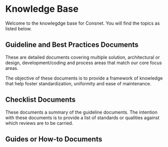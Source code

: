 # Knowledge Base

Welcome to the knowlegdge base for Consnet. You will find the topics as listed below. 

## Guideline and Best Practices Documents
These are detailed documents covering multiple solution, architectural or design, development/coding and process areas that match our core focus areas. 

The objective of these documents is to provide a framework of knowledge that help foster standardization, uniformity and ease of maintenance. 


## Checklist Documents

These documents a summary of the guideline documents. The intention with these documents is to provide a list of standards or qualities against which reviews are to be carried. 

## Guides or How-to Documents

<!--stackedit_data:
eyJoaXN0b3J5IjpbLTE5MjM2NjI2NzddfQ==
-->